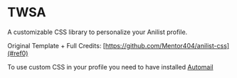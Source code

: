 # TWSA
A customizable CSS library to personalize your Anilist profile.

Original Template + Full Credits: [https://github.com/Mentor404/anilist-css](#ref0)

To use custom CSS in your profile you need to have installed [Automail](https://github.com/hohMiyazawa/Automail)
